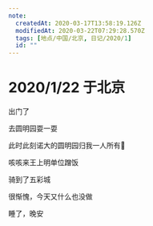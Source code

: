 ```yaml
---
note:
  createdAt: 2020-03-17T13:58:19.126Z
  modifiedAt: 2020-03-22T07:29:28.570Z
  tags: [地点/中国/北京, 日记/2020/1]
  id: ""
---
```


# 2020/1/22 于北京

<!-- @timer "date":"Wed Jan 22 2020 06:22:17 GMT+0800 (CST) -->

出门了

<!-- @timer "date":"Wed Jan 22 2020 09:07:43 GMT+0800 (CST)","duration":"about 3 hours -->

去圆明园耍一耍

<!-- @timer "date":"Wed Jan 22 2020 10:12:01 GMT+0800 (CST)","duration":"about 1 hour -->

此时此刻诺大的圆明园归我一人所有:full_moon_with_face:

<!-- @timer "date":"Wed Jan 22 2020 12:41:28 GMT+0800 (CST)","duration":"about 2 hours -->

咳咳来王上明单位蹭饭

<!-- @timer "date":"Wed Jan 22 2020 14:33:41 GMT+0800 (CST)","duration":"about 2 hours -->

骑到了五彩城

<!-- @timer "date":"Wed Jan 22 2020 19:25:22 GMT+0800 (CST)","duration":"about 5 hours -->

很惭愧，今天又什么也没做

<!-- @timer "date":"Wed Jan 22 2020 23:28:18 GMT+0800 (CST)","duration":"about 4 hours -->

睡了，晚安
